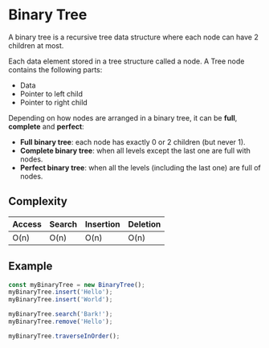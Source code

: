 # Binary Tree

A binary tree is a recursive tree data structure where each node can have 2 children at most.

Each data element stored in a tree structure called a node. A Tree node contains the following parts:

-   Data
-   Pointer to left child
-   Pointer to right child

Depending on how nodes are arranged in a binary tree, it can be **full**, **complete** and **perfect**:

-   **Full binary tree**: each node has exactly 0 or 2 children (but never 1).
-   **Complete binary tree**: when all levels except the last one are full with nodes.
-   **Perfect binary tree**: when all the levels (including the last one) are full of nodes.

## Complexity

| Access | Search | Insertion | Deletion |
| ------ | ------ | --------- | -------- |
| O(n)   | O(n)   | O(n)      | O(n)     |

## Example

```javascript
const myBinaryTree = new BinaryTree();
myBinaryTree.insert('Hello');
myBinaryTree.insert('World');

myBinaryTree.search('Bark!');
myBinaryTree.remove('Hello');

myBinaryTree.traverseInOrder();
```
